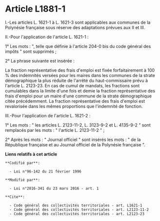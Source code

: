 # Article L1881-1

I.-Les articles L. 1621-1  à L. 1621-3 sont applicables aux communes de la Polynésie française sous réserve des adaptations
prévues aux II et III. 

II.-Pour l'application de l'article L. 1621-1 : 

1° Les mots : ", telle que définie à l'article 204-0 bis du code général des impôts " sont supprimés ; 

2° La phrase suivante est insérée : 

La fraction représentative des frais d'emploi est fixée forfaitairement à 100 % des indemnités versées pour les maires dans
les communes de la strate démographique la plus réduite de l'arrêté du haut-commissaire prévu à l'article L. 2123-23. En cas
de cumul de mandats, les fractions sont cumulables dans la limite d'une fois et demie la fraction représentative des frais
d'emploi pour un maire d'une commune de la strate démographique citée précédemment. La fraction représentative des frais
d'emploi est revalorisée dans les mêmes proportions que l'indemnité de fonction. 

III.-Pour l'application de l'article L. 1621-2 : 

1° Les mots : " les articles L. 2123-11-2, L. 3123-9-2 et L. 4135-9-2 " sont remplacés par les mots : " l'article L.
2123-11-2 " ; 

2° Après les mots : " Journal officiel " sont insérés les mots : " de la République française et au Journal officiel de la
Polynésie française ".

**Liens relatifs à cet article**

	**Codifié par**:

	  - Loi n°96-142 du 21 février 1996

	**Modifié par**:

	  - Loi n°2016-341 du 23 mars 2016 - art. 1

	**Cite**:

	  - Code général des collectivités territoriales - art. L1621-1
	  - Code général des collectivités territoriales - art. L2123-11-2
	  - Code général des collectivités territoriales - art. L2123-23
